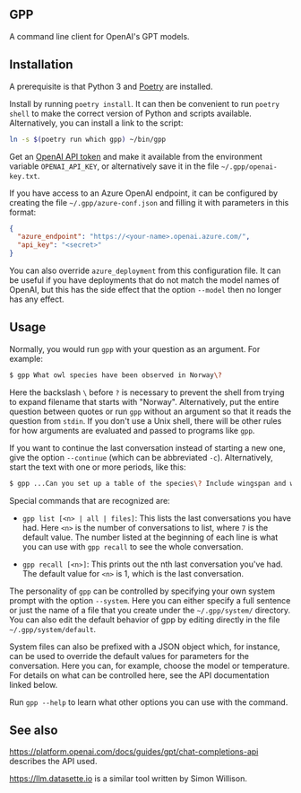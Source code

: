GPP
----

A command line client for OpenAI's GPT models.

## Installation

A prerequisite is that Python 3 and [Poetry](https://python-poetry.org) are installed.

Install by running `poetry install`. It can then be convenient to run
`poetry shell` to make the correct version of Python and scripts available. Alternatively,
you can install a link to the script:

```sh
ln -s $(poetry run which gpp) ~/bin/gpp
```

Get an [OpenAI API token](https://platform.openai.com/account/api-keys) and make it available from the environment variable `OPENAI_API_KEY`, or alternatively
save it in the file `~/.gpp/openai-key.txt`.

If you have access to an Azure OpenAI endpoint, it can be configured by creating
the file `~/.gpp/azure-conf.json` and filling it with parameters in this format:

```json
{
  "azure_endpoint": "https://<your-name>.openai.azure.com/",
  "api_key": "<secret>"
}
```

You can also override `azure_deployment` from this configuration file. It can
be useful if you have deployments that do not match the model names of OpenAI, but
this has the side effect that the option `--model` then no longer has any effect.

## Usage

Normally, you would run `gpp` with your question as an argument. For example:

```sh
$ gpp What owl species have been observed in Norway\?
```

Here the backslash `\` before `?` is necessary to prevent the shell from trying to expand
filename that starts with "Norway". Alternatively, put the entire question between
quotes or run `gpp` without an argument so that it reads the question from `stdin`.
If you don't use a Unix shell, there will be other rules for how arguments
are evaluated and passed to programs like `gpp`.

If you want to continue the last conversation instead of starting a new one, give the option `--continue` (which can be abbreviated `-c`).
Alternatively, start the text with one or more periods, like this:

```sh
$ gpp ...Can you set up a table of the species\? Include wingspan and weight.
```

Special commands that are recognized are:

* `gpp list [<n> | all | files]`: This lists the last conversations you have had. Here `<n>` is the number of conversations to list, where `7` is the default value. The number listed at the beginning of each line is what you can use with `gpp recall` to see the whole conversation.

* `gpp recall [<n>]`: This prints out the nth last conversation you've had. The default value for `<n>` is 1, which is the last conversation.

The personality of `gpp` can be controlled by specifying your own system prompt with the option `--system`. Here you can either specify a full sentence or just the name of a file that you create under the `~/.gpp/system/` directory. You can also edit
the default behavior of gpp by editing directly in the file `~/.gpp/system/default`.

System files can also be prefixed with a JSON object which, for instance, can be used to override the default values for parameters
for the conversation. Here you can, for example, choose the model or temperature. For details on what can be controlled here, see
the API documentation linked below.

Run `gpp --help` to learn what other options you can use with the command.

## See also

https://platform.openai.com/docs/guides/gpt/chat-completions-api describes the API used.

https://llm.datasette.io is a similar tool written by Simon Willison.
